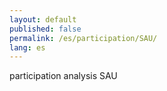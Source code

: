 ```yaml
---
layout: default
published: false
permalink: /es/participation/SAU/
lang: es
---
```


participation analysis SAU
